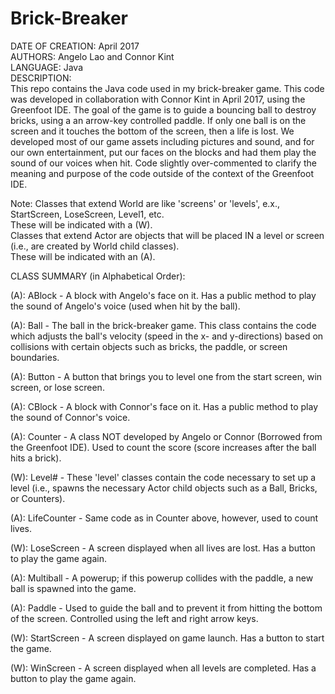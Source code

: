 # Brick-Breaker

DATE OF CREATION: April 2017<br />
AUTHORS: Angelo Lao and Connor Kint<br />
LANGUAGE: Java<br />
DESCRIPTION:<br />
This repo contains the Java code used in my brick-breaker game.  This code was developed in collaboration with Connor Kint in April 2017, using the Greenfoot IDE.  The goal of the game is to guide a bouncing ball to destroy bricks, using a an arrow-key controlled paddle.  If only one ball is on the screen and it touches the bottom of the screen, then a life is lost.
We developed most of our game assets including pictures and sound, and for our own entertainment, put our faces on the blocks and had them play the sound of our voices when hit.  Code slightly over-commented to clarify the meaning and purpose of the code outside of the context of the Greenfoot IDE.

Note:  Classes that extend World are like 'screens' or 'levels', e.x., StartScreen, LoseScreen, Level1, etc.<br />
       These will be indicated with a (W).<br />
       Classes that extend Actor are objects that will be placed IN a level or screen (i.e., are created by World child classes).<br />
       These will be indicated with an (A).

CLASS SUMMARY (in Alphabetical Order):

(A): ABlock - A block with Angelo's face on it.  Has a public method to play the sound of Angelo's voice (used when hit by the ball).

(A): Ball - The ball in the brick-breaker game.  This class contains the code which adjusts the ball's velocity (speed in the x- and y-directions) based on collisions with certain objects such as bricks, the paddle, or screen boundaries.

(A): Button - A button that brings you to level one from the start screen, win screen, or lose screen.

(A): CBlock - A block with Connor's face on it.  Has a public method to play the sound of Connor's voice.

(A): Counter - A class NOT developed by Angelo or Connor (Borrowed from the Greenfoot IDE).  Used to count the score (score increases after the ball hits a brick). 

(W): Level# - These 'level' classes contain the code necessary to set up a level (i.e., spawns the necessary Actor child objects such as a Ball, Bricks, or Counters).

(A): LifeCounter - Same code as in Counter above, however, used to count lives.

(W): LoseScreen - A screen displayed when all lives are lost.  Has a button to play the game again.

(A): Multiball - A powerup; if this powerup collides with the paddle, a new ball is spawned into the game.

(A): Paddle - Used to guide the ball and to prevent it from hitting the bottom of the screen.  Controlled using the left and right arrow keys.

(W): StartScreen - A screen displayed on game launch.  Has a button to start the game.

(W): WinScreen - A screen displayed when all levels are completed.  Has a button to play the game again.
